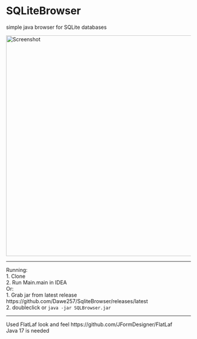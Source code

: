 # SQLiteBrowser
simple java browser for SQLite databases


<img src="https://i2.paste.pics/FL6PI.png" width="900" height="600" alt="Screenshot">
<hr>
Running:
<br>1. Clone
<br>2. Run Main.main in IDEA
<br>Or:
<br>1. Grab jar from latest release https://github.com/Dawe257/SqliteBrowser/releases/latest
<br>2. doubleclick or <code>java -jar SQLBrowser.jar</code>
<hr>
Used FlatLaf look and feel https://github.com/JFormDesigner/FlatLaf
<br>Java 17 is needed
